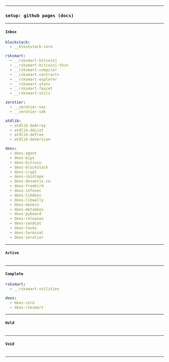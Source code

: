 
---
### `setup: github pages (docs)`
---

#### `Inbox`
```yaml
blockstack:
  - __blockstack-core

rsksmart:
  - __rsksmart-bitcoinj
  - __rsksmart-bitcoinj-thin
  - __rsksmart-compiler
  - __rsksmart-contracts
  - __rsksmart-explorer
  - __rsksmart-stats
  - __rsksmart-faucet
  - __rsksmart-utils

zerotier:
  - __zerotier-nas
  - __zerotier-sdk

atdlib:
  - atdlib-deArray
  - atdlib-deList
  - atdlib-deTree
  - atdlib-deVersion

deos:
  - deos-agent
  - deos-bips
  - deos-bitcoin
  - deos-blockstack
  - deos-crypt
  - deos-cointape
  - deos-desantis.co
  - deos-freebird
  - deos-infosec
  - deos-libdeos
  - deos-libwally
  - deos-monero
  - deos-metadeos
  - deos-pyboard
  - deos-releases
  - deos-sandcat
  - deos-tasks
  - deos-terminal
  - deos-zerotier
```
---

#### `Active`
```yaml
```
---

#### `Complete`
```yaml
rsksmart:
  - __rsksmart-utilities

deos:
  - deos-core
  - deos-rsksmart
```
---

#### `Hold`
```yaml
```
---

#### `Void`
```yaml
```
---
